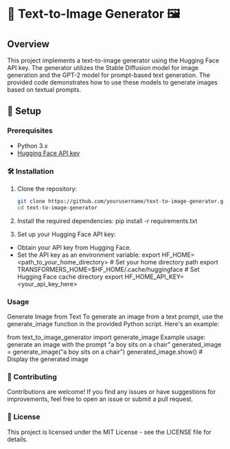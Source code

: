 # 🌟 Text-to-Image Generator 🖼️


## Overview
This project implements a text-to-image generator using the Hugging Face API key. The generator utilizes the Stable Diffusion model for image generation and the GPT-2 model for prompt-based text generation. The provided code demonstrates how to use these models to generate images based on textual prompts.

## 🚀 Setup

### Prerequisites
- Python 3.x
- [Hugging Face API key](https://huggingface.co/join)

### 🛠️ Installation
1. Clone the repository:
   ```bash
   git clone https://github.com/yourusername/text-to-image-generator.git
   cd text-to-image-generator

1. Install the required dependencies:
   pip install -r requirements.txt
  
2. Set up your Hugging Face API key:
- Obtain your API key from Hugging Face.
- Set the API key as an environment variable:
export HF_HOME=<path_to_your_home_directory>  # Set your home directory path
export TRANSFORMERS_HOME=$HF_HOME/.cache/huggingface  # Set Hugging Face cache directory
export HF_HOME_API_KEY=<your_api_key_here>

### Usage

Generate Image from Text
To generate an image from a text prompt, use the generate_image function in the provided Python script. 
Here's an example:

from text_to_image_generator import generate_image
Example usage: generate an image with the prompt "a boy sits on a chair"
generated_image = generate_image("a boy sits on a chair")
generated_image.show()  # Display the generated image


### 🤝 Contributing
Contributions are welcome! If you find any issues or have suggestions for improvements, feel free to open an issue or submit a pull request.

### 📄 License
This project is licensed under the MIT License - see the LICENSE file for details.

